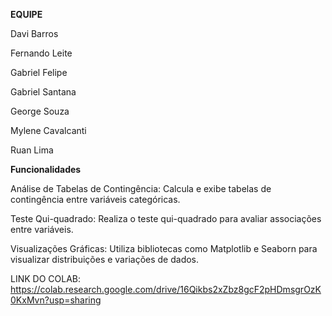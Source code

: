**EQUIPE**

Davi Barros

Fernando Leite

Gabriel Felipe

Gabriel Santana

George Souza

Mylene Cavalcanti

Ruan Lima


**Funcionalidades**


Análise de Tabelas de Contingência: Calcula e exibe tabelas de contingência entre variáveis categóricas.

Teste Qui-quadrado: Realiza o teste qui-quadrado para avaliar associações entre variáveis.

Visualizações Gráficas: Utiliza bibliotecas como Matplotlib e Seaborn para visualizar distribuições e variações de dados.

LINK DO COLAB: https://colab.research.google.com/drive/16Qikbs2xZbz8gcF2pHDmsgrOzK0KxMvn?usp=sharing
